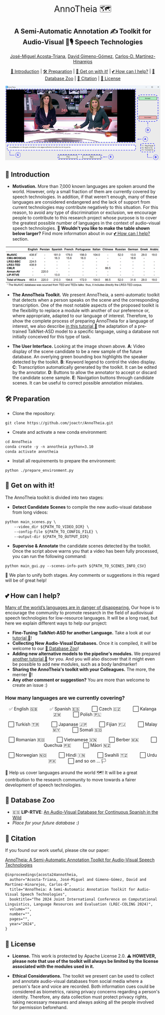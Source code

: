 <h1 align="center"><span style="font-weight:normal">AnnoTheia 🗺️</h1>
<h2 align="center">A Semi-Automatic Annotation ✍️ Toolkit for</br>Audio-Visual 🎥🎙️ Speech Technologies</h2>    
<div align="center">

[José-Miguel Acosta-Triana](https://scholar.google.com/citations?user=JnLxHXQAAAAJ), [David Gimeno-Gómez](https://scholar.google.es/citations?user=DVRSla8AAAAJ&hl=en), [Carlos-D. Martínez-Hinarejos](https://scholar.google.es/citations?user=M_EmUoIAAAAJ&hl=en)
</div>

<div align="center">
  
[📘 Introduction](#intro) |
[🛠️ Preparation](#preparation) |
[🚀 Get on with it!](#getonwithit) |
[💕 How can I help?](#helping) |
[🦒 Database Zoo](#databasezoo) |
[📖 Citation](#citation) |
[📝 License](#license)
</div>

<div align="center"> <img src="doc/image/interface.png"> </div>

## <a name="intro"></a> 📘 Introduction

- **Motivation.** More than 7,000 known languages are spoken around the world. However, only a small fraction of them are currently covered by speech technologies. In addition, if that weren't enough, many of these languages are considered endangered and the lack of support from current technologies may contribute negatively to this situation. For this reason, to avoid any type of discrimination or exclusion, we encourage people to contribute to this research project whose purpose is to cover the greatest possible number of languages in the context of audio-visual speech technologies. 🌟 **Wouldn't you like to make the table shown below larger?** Find more information about in our [💕 How can I help?](#helping) section.

<div align="center"> <img src="doc/image/databases.png" width="720"> </div>

- **The AnnoTheia Toolkit.** We present AnnoTheia, a semi-automatic toolkit that detects when a person speaks on the scene and the corresponding transcription. One of the most notable aspects of the proposed toolkit is the flexibility to replace a module with another of our preference or, where appropriate, adapted to our language of interest. Therefore, to show the complete process of preparing AnnoTheia for a language of interest, we also describe [in this tutorial 📜](modules/active_speaker_detection/talknet_asd/) the adaptation of a pre-trained TalkNet-ASD model to a specific language, using a database not initially conceived for this type of task.

- **The User Interface.** Looking at the image shown above. **A**: Video display of the scene candidate to be a new sample of the future database. An overlying  green bounding box highlights the speaker detected by the toolkit. **B**: Keyword legend to control the video display. **C**: Transcription automatically generated by the toolkit. It can be edited by the annotator. **D**: Buttons to allow the annotator to accept or discard the candidate scene sample. **E**: Navigation buttons through candidate scenes. It can be useful to correct possible annotation mistakes.</p>

## <a name="preparation"></a> 🛠️ Preparation

- Clone the repository:

```
git clone https://github.com/joactr/AnnoTheia.git
```

- Create and activate a new conda environment:

```
cd AnnoTheia
conda create -y -n annotheia python=3.10
conda activate annotheia
```
- Install all requirements to prepare the environment:

```
python ./prepare_environment.py
```

## <a name="getonwithit"></a> 🚀 Get on with it!

The AnnoTheia toolkit is divided into two stages:

- **Detect Candidate Scenes** to compile the new audio-visual database from long videos:

```
python main_scenes.py \
    --video_dir ${PATH_TO_VIDEO_DIR} \
    --config-file ${PATH_TO_CONFIG_FILE} \
    --output-dir ${PATH_TO_OUTPUT_DIR}
```

- **Supervise & Annotate** the candidate scenes detected by the toolkit. Once the script above warns you that a video has been fully processed, you can run the following command:

```
python main_gui.py --scenes-info-path ${PATH_TO_SCENES_INFO_CSV}
```
🌟 We plan to unify both stages. Any comments or suggestions in this regard will be of great help!

## <a name="helping"></a> 💕 How can I help?

<a href="https://www.nature.com/articles/s41559-021-01604-y">Many of the world’s languages are in danger of disappearing.</a> Our hope is to encourage the community to promote research in the field of audiovisual speech technologies for low-resource languages. It will be a long road, but here we explain different ways to help our project:

- **Fine-Tuning TalkNet-ASD for another Language.** Take a look at our [tutorial 📜](https://github.com/joactr/AnnoTheia/tree/david-branch/modules/active_speaker_detection/talknet_asd)!
- **Collecting New Audio-Visual Databases.** Once it is compiled, it will be welcome to our [🦒 Database Zoo](#databasezoo)!
- **Adding new alternative models to the pipeline's modules.** We prepared [another tutorial 📜](./modules/) for you. And you will also discover that it might even be possible to add new modules, such as a body landmarker!
- **Sharing the AnnoTheia's toolkit with your Colleagues.** The more, the merrier 💫!
- **Any other comment or suggestion?** You are more than welcome to create an issue :)

### How many languages are we currently covering?

<div align="center">
  
✅ English 🇬🇧 &nbsp;&nbsp;&nbsp;&nbsp;&nbsp;&nbsp;&nbsp;&nbsp;
✅ Spanish 🇪🇸 &nbsp;&nbsp;&nbsp;&nbsp;&nbsp;&nbsp;&nbsp;&nbsp;
⬜ Czech 🇨🇿 &nbsp;&nbsp;&nbsp;&nbsp;&nbsp;&nbsp;&nbsp;&nbsp;
⬜ Kalanga 🇿🇼 &nbsp;&nbsp;&nbsp;&nbsp;&nbsp;&nbsp;&nbsp;&nbsp;
⬜ Polish 🇵🇱 &nbsp;&nbsp;&nbsp;&nbsp;&nbsp;&nbsp;&nbsp;&nbsp;

⬜ Turkish 🇹🇷 &nbsp;&nbsp;&nbsp;&nbsp;&nbsp;&nbsp;&nbsp;&nbsp;
⬜ Japanase 🇯🇵 &nbsp;&nbsp;&nbsp;&nbsp;&nbsp;&nbsp;&nbsp;&nbsp;
⬜ Fijian 🇫🇯 &nbsp;&nbsp;&nbsp;&nbsp;&nbsp;&nbsp;&nbsp;&nbsp;
⬜ Malay 🇲🇾 &nbsp;&nbsp;&nbsp;&nbsp;&nbsp;&nbsp;&nbsp;&nbsp;
⬜ Somali 🇸🇴 &nbsp;&nbsp;&nbsp;&nbsp;&nbsp;&nbsp;&nbsp;&nbsp;

⬜ Romanian 🇷🇴 &nbsp;&nbsp;&nbsp;&nbsp;&nbsp;&nbsp;&nbsp;&nbsp;
⬜ Vietnamese 🇻🇳 &nbsp;&nbsp;&nbsp;&nbsp;&nbsp;&nbsp;&nbsp;&nbsp;
⬜ Berber 🇲🇦 &nbsp;&nbsp;&nbsp;&nbsp;&nbsp;&nbsp;&nbsp;&nbsp;
⬜ Quechua 🇵🇪 &nbsp;&nbsp;&nbsp;&nbsp;&nbsp;&nbsp;&nbsp;&nbsp;
⬜ Māori 🇳🇿 &nbsp;&nbsp;&nbsp;&nbsp;&nbsp;&nbsp;&nbsp;&nbsp;

⬜ Norwegian 🇳🇴 &nbsp;&nbsp;&nbsp;&nbsp;&nbsp;&nbsp;&nbsp;&nbsp;
⬜ Hindi 🇮🇳 &nbsp;&nbsp;&nbsp;&nbsp;&nbsp;&nbsp;&nbsp;&nbsp;
⬜ Swahili 🇹🇿 &nbsp;&nbsp;&nbsp;&nbsp;&nbsp;&nbsp;&nbsp;&nbsp;
⬜ Urdu 🇵🇰 &nbsp;&nbsp;&nbsp;&nbsp;&nbsp;&nbsp;&nbsp;&nbsp;
⬜ and so on ... 🏳️ &nbsp;&nbsp;&nbsp;&nbsp;&nbsp;&nbsp;&nbsp;&nbsp;

</div>

🌟 Help us cover languages around the world 🗺️! It will be a great contribution to the research community to move towards a fairer development of speech technologies.

## <a name="databasezoo"></a> 🦒 Database Zoo

- 🇪🇸 **LIP-RTVE**: [An Audio-Visual Database for Continuous Spanish in the Wild](https://aclanthology.org/2022.lrec-1.294/)
- *Place for your future database :)*

## <a name="citation"></a> 📖 Citation
If you found our work useful, please cite our paper:

[AnnoTheia: A Semi-Automatic Annotation Toolkit for Audio-Visual Speech Technologies](http://arxiv.org/abs/2402.13152)

```
@inproceedings{acosta24annotheia,
  author="Acosta-Triana, José-Miguel and Gimeno-Gómez, David and Martínez-Hinarejos, Carlos-D",
  title="AnnoTheia: A Semi-Automatic Annotation Toolkit for Audio-Visual Speech Technologies",
  booktitle="The 2024 Joint International Conference on Computational Linguistics, Language Resources and Evaluation (LREC-COLING 2024)",
  volume="",
  number="",
  pages="",
  year="2024",
}
```

## <a name="license"></a> 📝 License
- **License.** This work is protected by Apache License 2.0. ⚠️ **HOWEVER, please note that use of the toolkit will always be limited by the license associated with the modules used in it.**

- **Ethical Considerations.** The toolkit we present can be used to collect and annotate audio-visual databases from social media where a person's face and voice are recorded. Both information cues could be considered as biometrics, raising privacy concerns regarding a person's identity. Therefore, any data collection must protect privacy rights, taking necessary measures and always asking all the people involved for permission beforehand.
